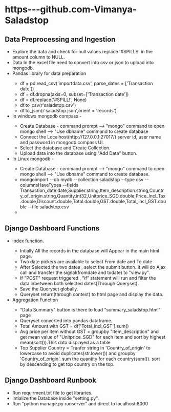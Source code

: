 # https---github.com-Vimanya-Saladstop
<h2>Data Preprocessing and Ingestion</h2>
<ul>
  <li>Explore the data and check for null values.replace '#SPILLS' in the amount column to NULL.</li>
  <li>Data In the excel file need to convert into csv or json to upload into mongodb.</li>
  <li>Pandas library for data preparation</li>
  <ul>
    <li>df = pd.read_csv('importdata.csv', parse_dates = ['Transaction date'])</li>
    <li>df = df.dropna(axis=0, subset=['Transaction date'])</li>
    <li>df = df.replace('#SPILL!', None)</li>
    <li>df.to_csv(r'saladstop.csv')</li>
    <li>df.to_json(r'saladstop.json',orient = 'records')</li>
  </ul>
  <li>In windows mongodb compass -</li>
   <ul>
     <li>Create Database - command prompt --> "mongo" command to open mongo shell --> "Use dbname" command to create database</li>
     <li>Connect the Localhost(http://127.0.0.1:27017/) server id, user name and password in mongodb compass UI.</li>
     <li>Select the database and Create Collection.</li>
     <li>Upload data into the database using "Add Data" button.</li>
  </ul>
  <li>In Linux mongodb -</li>
   <ul>
     <li>Create Database - command prompt --> "mongo" command to open mongo shell --> "Use dbname" command to create database.</li>
     <li>mongoimport --db mydb 
       --collection saladstop 
       --type csv 
       --columnsHaveTypes 
       --fields     Transaction_date.date,Supplier.string,Item_description.string,Country_of_origin.string,Quantity.int32,Unitprice_SGD.double,Price_Incl_Tax.double,Discount.double,Total.double,GST.double,Total_incl_GST.double 
       --file saladstop.csv
</li>
     <li></li>
  </ul>
</ul>
<h2>Django Dashboard Functions</h2>
<ul>
     <li>index function.</li>
      <ul>
        <li>Intially All the records in the database will Appear in the main html page.</li>
        <li>Two date pickers are available to select From date and To date</li>
        <li>After Selected the two dates , select the submit button. It will do Ajax call and transfer the signal(fromdate and todate) to "view.py".</li>
        <li>If "POST" request triggered , "if" statement will run and filter the data inbetween both selected dates(Through Queryset).</li>
        <li>Save the Queryset globally.</li>
        <li>Queryset return(through context) to html page and display the data.</li> 
      </ul>
     <li>Aggregation Function</li>
     <ul>
        <li>"Data Summary" button is there to load "summary_saladstop.html" page</li>
        <li>Queryset converted into pandas dataframe.</li>
        <li>Total Amount with GST = df['Total_incl_GST'].sum() </li>
        <li>Avg price per item without GST = groupby "Item_description" and get mean value of "Unitprice_SGD" for each item and sort by highest mean(sort()).This data displayed as a table</li>
       <li>Top Supplier Country = Tranfer string in 'Country_of_origin' to lowercase to avoid duplicates(str.lower()) and groupby 'Country_of_origin'. sum the quantity for each country(sum()). sort by descending to get top country on the top. </li>
      </ul>
  </ul>

<h2>Django Dashboard Runbook</h2>
<ul>
     <li>Run requirment.txt file to get libraries.</li>
     <li>Intialize the Database inside "setting.py".</li>
     <li>Run "python manage.py runserver" and direct to localhost:8000</li>
  </ul>
